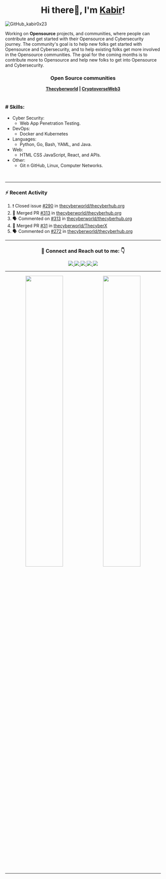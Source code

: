 ### <h1 align="center">Hi there👋, I'm <a href="https://kabir0x23.github.io/Portfolio//">Kabir</a>!</h1>

![GitHub_kabir0x23](https://user-images.githubusercontent.com/44284877/178658993-e498afd0-db9c-4f4d-ab59-0b0d5e14ab83.png "Kabir0x23")

Working on **Opensource** projects,  and communities, where people can contribute and get started with their Opensource and Cybersecurity journey.
The community's goal is to help new folks get started with Opensource and Cybersecurity, and to help existing folks get more involved in the Opensource communities. The goal for the coming months is to contribute more to Opensource and help new folks to get into Opensource and Cybersecurity.

<div align="center">
  <h3> Open Source communities </h3>
  <b> <a href="https://github.com/thecyberworld">Thecyberworld</a> | <a href="https://github.com/CryptoverseWeb3">CryptoverseWeb3</a> </b>
</div>

<br/>

### # Skills: 
- Cyber Security:
  - Web App Penetration Testing.
- DevOps: 
  - Docker and Kubernetes 
- Languages:
  - Python, Go, Bash, YAML, and Java.
- Web: 
  - HTML CSS JavaScript, React, and APIs.
- Other: 
  - Git n GitHub, Linux, Computer Networks. 

<br/>

---

### :zap: Recent Activity
<!--START_SECTION:activity-->
1. ❗️ Closed issue [#290](https://github.com/thecyberworld/thecyberhub.org/issues/290) in [thecyberworld/thecyberhub.org](https://github.com/thecyberworld/thecyberhub.org)
2. 🎉 Merged PR [#313](https://github.com/thecyberworld/thecyberhub.org/pull/313) in [thecyberworld/thecyberhub.org](https://github.com/thecyberworld/thecyberhub.org)
3. 🗣 Commented on [#313](https://github.com/thecyberworld/thecyberhub.org/issues/313) in [thecyberworld/thecyberhub.org](https://github.com/thecyberworld/thecyberhub.org)
4. 🎉 Merged PR [#31](https://github.com/thecyberworld/ThecyberX/pull/31) in [thecyberworld/ThecyberX](https://github.com/thecyberworld/ThecyberX)
5. 🗣 Commented on [#272](https://github.com/thecyberworld/thecyberhub.org/issues/272) in [thecyberworld/thecyberhub.org](https://github.com/thecyberworld/thecyberhub.org)
<!--END_SECTION:activity-->

---

<div align="center">
<h3> 🤝 Connect and Reach out to me: 👇
</h3>
  <a href="https://twitter.com/kabir0x23">
    <img src="https://img.shields.io/badge/Twitter-0D1117?style=for-the-badge&logo=twitter&logoColor=white">
  </a>
  <a href="https://www.linkedin.com/in/kabir0x23/">
    <img src="https://img.shields.io/badge/LinkedIn-0D1117?style=for-the-badge&logo=linkedin&logoColor=white">
  </a> 
  <a href="https://www.instagram.com/kabir0x23">
    <img src="https://img.shields.io/badge/Instagram-0D1117?style=for-the-badge&logo=instagram&logoColor=white">
  </a>
  <a href="https://linktree.com/kabir0x23">
    <img src="https://img.shields.io/badge/linktree-0D1117?style=for-the-badge&logo=linktree&logoColor=white">
  </a>
  <a href="http://kabir0x23.github.io/Portfolio">
    <img src="https://img.shields.io/badge/Portfolio-0D1117?style=for-the-badge&logo=About.me&logoColor=white" >
  </a>
</div>

---

<p align="center">
  <img width="49%" src="https://github-readme-stats.vercel.app/api?username=kabir0x23&count_private=true&theme=dark&show_icons=true" />
  <img width="49%" src="https://github-readme-streak-stats.herokuapp.com/?user=kabir0x23&theme=dark&count_private=true" />
</p>

<!-- --- -->

[//]: # (### Achievements, Awards and Recognition)

[//]: # (The End)

---
